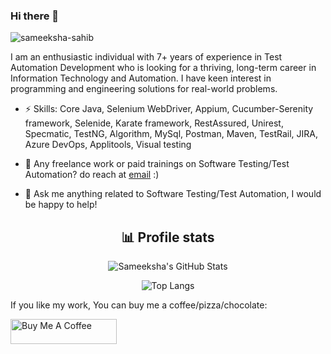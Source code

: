 ### Hi there 👋

<!--
**sameeksha-sahib/sameeksha-sahib** is a ✨ _special_ ✨ repository because its `README.md` (this file) appears on your GitHub profile.

Here are some ideas to get you started:

- 🔭 I’m currently working on ...
- 🌱 I’m currently learning ...
- 👯 I’m looking to collaborate on ...
- 🤔 I’m looking for help with ...
- 💬 Ask me about ...
- 📫 How to reach me: ...
- 😄 Pronouns: ...
- ⚡ Fun fact: ...
-->

<p align="left"> <img src="https://komarev.com/ghpvc/?username=sameeksha-sahib&label=Profile%20views&color=0e75b6&style=flat" alt="sameeksha-sahib" /> </p>

<!--<p align="left"> <a href="https://github.com/ryo-ma/github-profile-trophy"><img src="https://github-profile-trophy.vercel.app/?username=sameeksha-sahib" alt="sameeksha-sahib" /></a> </p> -->

I am an enthusiastic individual with 7+ years of experience in Test Automation Development who is looking for a thriving, long-term career in Information Technology and Automation. I have keen interest in programming and engineering solutions for real-world problems.

- ⚡ Skills: Core Java, Selenium WebDriver, Appium, Cucumber-Serenity framework, Selenide, Karate framework, RestAssured, Unirest, Specmatic, TestNG, Algorithm, MySql, Postman, Maven, TestRail, JIRA, Azure DevOps, Applitools, Visual testing

- 👯 Any freelance work or paid trainings on Software Testing/Test Automation? do reach at [email](mailto:sameeksha.sahib@gmail.com) :)
- 💬 Ask me anything related to Software Testing/Test Automation, I would be happy to help!

<div align="center">
  <h2>📊 Profile stats</h2>

![Sameeksha's GitHub Stats](https://github-readme-stats.vercel.app/api?username=sameeksha-sahib&show_icons=true&theme=radical)
  
![Top Langs](https://github-readme-stats.vercel.app/api/top-langs/?username=sameeksha-sahib&hide=scss,css,html&theme=dark&layout=compact)

</div>

If you like my work, You can buy me a coffee/pizza/chocolate:

<a href="https://www.buymeacoffee.com/sameeksha" target="_blank" rel="noopener noreferrer" >
<img src="https://cdn.buymeacoffee.com/buttons/default-red.png" alt="Buy Me A Coffee" height="40" width="170"/>
</a>
